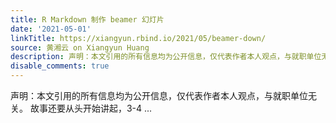 ```yaml
---
title: R Markdown 制作 beamer 幻灯片
date: '2021-05-01'
linkTitle: https://xiangyun.rbind.io/2021/05/beamer-down/
source: 黄湘云 on Xiangyun Huang
description: 声明：本文引用的所有信息均为公开信息，仅代表作者本人观点，与就职单位无关。 故事还要从头开始讲起，3-4 ...
disable_comments: true
---
```

声明：本文引用的所有信息均为公开信息，仅代表作者本人观点，与就职单位无关。 故事还要从头开始讲起，3-4 ...